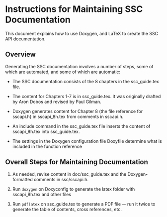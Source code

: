 # Instructions for Maintaining SSC Documentation

This document explains how to use Doxygen, and LaTeX to create the SSC API documentation.

## Overview


Generating the SSC documentation involves a number of steps, some of which are automated, and some of which are automatic:

* The SSC documentation consists of the 8 chapters in the ssc_guide.tex file.

* The content for Chapters 1-7 is in ssc_guide.tex. It was originally drafted by Aron Dobos and revised by Paul Gilman.

* Doxygen generates content for Chapter 8 (the file reference for sscapi.h} in sscapi_8h.tex from comments in sscapi.h.

* An include command in the ssc_guide.tex file inserts the content of sscapi_8h.tex into ssc_guide.tex.

* The settings in the Doxygen configuration file Doxyfile determine what is included in the function reference


Overall Steps for Maintaining Documentation
-------------------------------------------

1. As needed, revise content in doc/ssc_guide.tex and the Doxygen-formatted comments in ssc/sscapi.h.

2. Run ``doxygen`` on Doxyconfig to generate the latex folder with sscapi_8h.tex and other files

3. Run ``pdflatex`` on ssc_guide.tex to generate a PDF file -- run it twice to generate the table of contents, cross references, etc.
